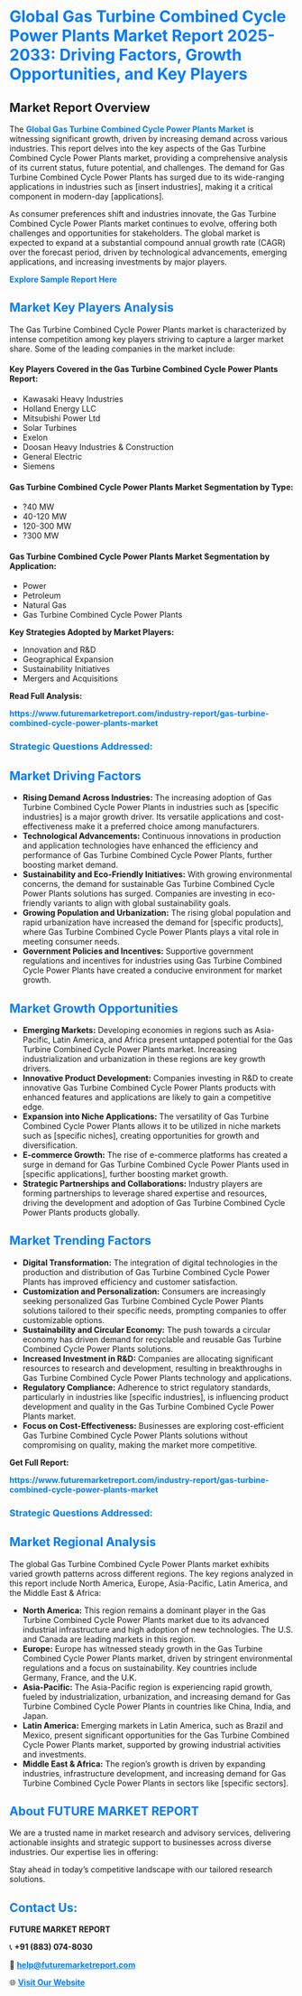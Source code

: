 <h1 style="color: #007BFF;">Global Gas Turbine Combined Cycle Power Plants Market Report 2025-2033: Driving Factors, Growth Opportunities, and Key Players</h1>

<section id="overview">
<h2>Market Report Overview</h2>
<p>The <a href="https://www.futuremarketreport.com/industry-report/gas-turbine-combined-cycle-power-plants-market" style="color: #007BFF; text-decoration: none;"><strong>Global Gas Turbine Combined Cycle Power Plants Market</strong></a> is witnessing significant growth, driven by increasing demand across various industries. This report delves into the key aspects of the Gas Turbine Combined Cycle Power Plants market, providing a comprehensive analysis of its current status, future potential, and challenges. The demand for Gas Turbine Combined Cycle Power Plants has surged due to its wide-ranging applications in industries such as [insert industries], making it a critical component in modern-day [applications].</p>
<p>As consumer preferences shift and industries innovate, the Gas Turbine Combined Cycle Power Plants market continues to evolve, offering both challenges and opportunities for stakeholders. The global market is expected to expand at a substantial compound annual growth rate (CAGR) over the forecast period, driven by technological advancements, emerging applications, and increasing investments by major players.</p>
</section>

<section id="overview">
<p><a href="https://www.futuremarketreport.com/request-sample/reportId=113403" style="color: #007BFF; text-decoration: none;"><strong>Explore Sample Report Here</strong></a></p>
</section>

<section id="key-players">
<h2 style="color: #007BFF;">Market Key Players Analysis</h2>
<p>The Gas Turbine Combined Cycle Power Plants market is characterized by intense competition among key players striving to capture a larger market share. Some of the leading companies in the market include:</p>
<h4>Key Players Covered in the Gas Turbine Combined Cycle Power Plants Report:</h4>
<ul><li>Kawasaki Heavy Industries</li><li>Holland Energy LLC</li><li>Mitsubishi Power Ltd</li><li>Solar Turbines</li><li>Exelon</li><li>Doosan Heavy Industries &amp; Construction</li><li>General Electric</li><li>Siemens</li></ul>
<h4>Gas Turbine Combined Cycle Power Plants Market Segmentation by Type:</h4>
<ul><li>?40 MW</li><li>40-120 MW</li><li>120-300 MW</li><li>?300 MW</li></ul>

<h4>Gas Turbine Combined Cycle Power Plants Market Segmentation by Application:</h4>
<ul><li>Power</li><li>Petroleum</li><li>Natural Gas</li><li>Gas Turbine Combined Cycle Power Plants</li></ul>
<p><strong>Key Strategies Adopted by Market Players:</strong></p>
<ul>
<li>Innovation and R&D</li>
<li>Geographical Expansion</li>
<li>Sustainability Initiatives</li>
<li>Mergers and Acquisitions</li>
</ul>
</section>

<section>
<p><strong>Read Full Analysis: </strong></p><a href="https://www.futuremarketreport.com/industry-report/gas-turbine-combined-cycle-power-plants-market" style="color: #007BFF; text-decoration: none;"><strong>https://www.futuremarketreport.com/industry-report/gas-turbine-combined-cycle-power-plants-market</strong></a>
<h3 style="color: #007BFF;">Strategic Questions Addressed:</h3>
</section>

<section id="driving-factors">
<h2 style="color: #007BFF;">Market Driving Factors</h2>
<ul>
<li><strong>Rising Demand Across Industries:</strong> The increasing adoption of Gas Turbine Combined Cycle Power Plants in industries such as [specific industries] is a major growth driver. Its versatile applications and cost-effectiveness make it a preferred choice among manufacturers.</li>
<li><strong>Technological Advancements:</strong> Continuous innovations in production and application technologies have enhanced the efficiency and performance of Gas Turbine Combined Cycle Power Plants, further boosting market demand.</li>
<li><strong>Sustainability and Eco-Friendly Initiatives:</strong> With growing environmental concerns, the demand for sustainable Gas Turbine Combined Cycle Power Plants solutions has surged. Companies are investing in eco-friendly variants to align with global sustainability goals.</li>
<li><strong>Growing Population and Urbanization:</strong> The rising global population and rapid urbanization have increased the demand for [specific products], where Gas Turbine Combined Cycle Power Plants plays a vital role in meeting consumer needs.</li>
<li><strong>Government Policies and Incentives:</strong> Supportive government regulations and incentives for industries using Gas Turbine Combined Cycle Power Plants have created a conducive environment for market growth.</li>
</ul>
</section>

<section id="growth-opportunities">
<h2 style="color: #007BFF;">Market Growth Opportunities</h2>
<ul>
<li><strong>Emerging Markets:</strong> Developing economies in regions such as Asia-Pacific, Latin America, and Africa present untapped potential for the Gas Turbine Combined Cycle Power Plants market. Increasing industrialization and urbanization in these regions are key growth drivers.</li>
<li><strong>Innovative Product Development:</strong> Companies investing in R&D to create innovative Gas Turbine Combined Cycle Power Plants products with enhanced features and applications are likely to gain a competitive edge.</li>
<li><strong>Expansion into Niche Applications:</strong> The versatility of Gas Turbine Combined Cycle Power Plants allows it to be utilized in niche markets such as [specific niches], creating opportunities for growth and diversification.</li>
<li><strong>E-commerce Growth:</strong> The rise of e-commerce platforms has created a surge in demand for Gas Turbine Combined Cycle Power Plants used in [specific applications], further boosting market growth.</li>
<li><strong>Strategic Partnerships and Collaborations:</strong> Industry players are forming partnerships to leverage shared expertise and resources, driving the development and adoption of Gas Turbine Combined Cycle Power Plants products globally.</li>
</ul>
</section>

<section id="trending-factors">
<h2 style="color: #007BFF;">Market Trending Factors</h2>
<ul>
<li><strong>Digital Transformation:</strong> The integration of digital technologies in the production and distribution of Gas Turbine Combined Cycle Power Plants has improved efficiency and customer satisfaction.</li>
<li><strong>Customization and Personalization:</strong> Consumers are increasingly seeking personalized Gas Turbine Combined Cycle Power Plants solutions tailored to their specific needs, prompting companies to offer customizable options.</li>
<li><strong>Sustainability and Circular Economy:</strong> The push towards a circular economy has driven demand for recyclable and reusable Gas Turbine Combined Cycle Power Plants solutions.</li>
<li><strong>Increased Investment in R&D:</strong> Companies are allocating significant resources to research and development, resulting in breakthroughs in Gas Turbine Combined Cycle Power Plants technology and applications.</li>
<li><strong>Regulatory Compliance:</strong> Adherence to strict regulatory standards, particularly in industries like [specific industries], is influencing product development and quality in the Gas Turbine Combined Cycle Power Plants market.</li>
<li><strong>Focus on Cost-Effectiveness:</strong> Businesses are exploring cost-efficient Gas Turbine Combined Cycle Power Plants solutions without compromising on quality, making the market more competitive.</li>
</ul>
</section>

<section>
<p><strong>Get Full Report: </strong></p><a href="https://www.futuremarketreport.com/industry-report/gas-turbine-combined-cycle-power-plants-market" style="color: #007BFF; text-decoration: none;"><strong>https://www.futuremarketreport.com/industry-report/gas-turbine-combined-cycle-power-plants-market</strong></a>
<h3 style="color: #007BFF;">Strategic Questions Addressed:</h3>
</section>


<section id="regional-analysis">
<h2 style="color: #007BFF;">Market Regional Analysis</h2>
<p>The global Gas Turbine Combined Cycle Power Plants market exhibits varied growth patterns across different regions. The key regions analyzed in this report include North America, Europe, Asia-Pacific, Latin America, and the Middle East & Africa:</p>
<ul>
<li><strong>North America:</strong> This region remains a dominant player in the Gas Turbine Combined Cycle Power Plants market due to its advanced industrial infrastructure and high adoption of new technologies. The U.S. and Canada are leading markets in this region.</li>
<li><strong>Europe:</strong> Europe has witnessed steady growth in the Gas Turbine Combined Cycle Power Plants market, driven by stringent environmental regulations and a focus on sustainability. Key countries include Germany, France, and the U.K.</li>
<li><strong>Asia-Pacific:</strong> The Asia-Pacific region is experiencing rapid growth, fueled by industrialization, urbanization, and increasing demand for Gas Turbine Combined Cycle Power Plants in countries like China, India, and Japan.</li>
<li><strong>Latin America:</strong> Emerging markets in Latin America, such as Brazil and Mexico, present significant opportunities for the Gas Turbine Combined Cycle Power Plants market, supported by growing industrial activities and investments.</li>
<li><strong>Middle East & Africa:</strong> The region’s growth is driven by expanding industries, infrastructure development, and increasing demand for Gas Turbine Combined Cycle Power Plants in sectors like [specific sectors].</li>
</ul>
</section>

<footer>
<h2 style="color: #007BFF;">About FUTURE MARKET REPORT</h2>
<p>We are a trusted name in market research and advisory services, delivering actionable insights and strategic support to businesses across diverse industries. Our expertise lies in offering:</p>

<p>Stay ahead in today’s competitive landscape with our tailored research solutions.</p>

<h2 style="color: #007BFF;">Contact Us:</h2>
<p><strong>FUTURE MARKET REPORT</strong></p>
<p>📞 <strong>+91 (883) 074-8030</strong></p>
<p>📧 <strong><a href="mailto:help@futuremarketreport.com" style="color: #007BFF;">help@futuremarketreport.com</a></strong></p>
<p>🌐 <strong><a href="https://www.futuremarketreport.com/" style="color: #007BFF;">Visit Our Website</a></strong></p>
</footer>